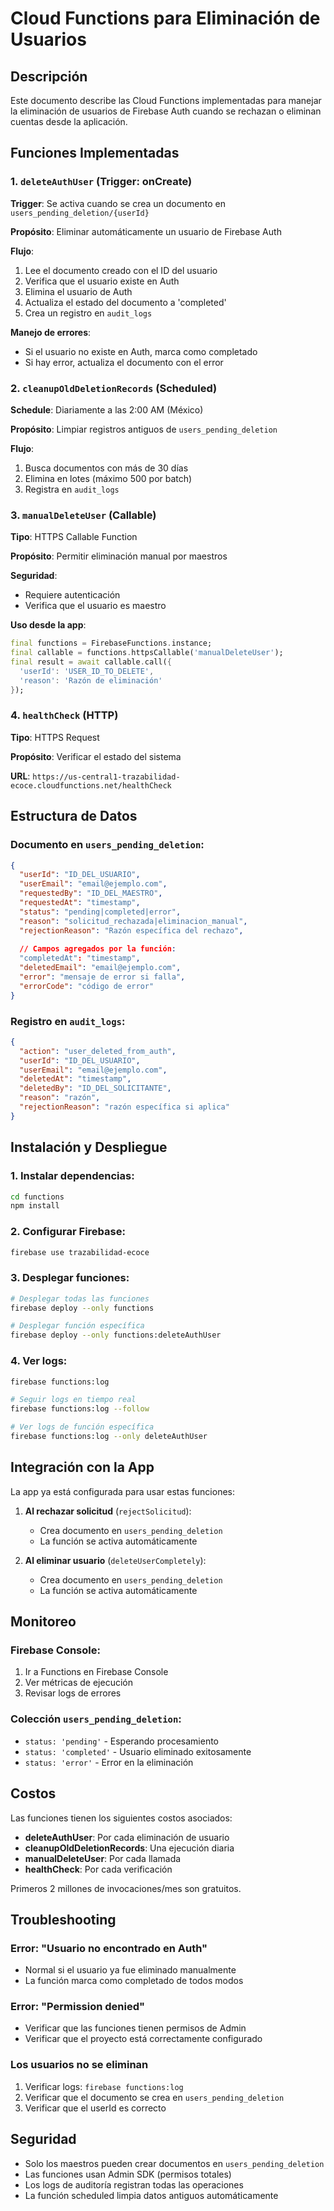 # Cloud Functions para Eliminación de Usuarios

## Descripción

Este documento describe las Cloud Functions implementadas para manejar la eliminación de usuarios de Firebase Auth cuando se rechazan o eliminan cuentas desde la aplicación.

## Funciones Implementadas

### 1. `deleteAuthUser` (Trigger: onCreate)

**Trigger**: Se activa cuando se crea un documento en `users_pending_deletion/{userId}`

**Propósito**: Eliminar automáticamente un usuario de Firebase Auth

**Flujo**:
1. Lee el documento creado con el ID del usuario
2. Verifica que el usuario existe en Auth
3. Elimina el usuario de Auth
4. Actualiza el estado del documento a 'completed'
5. Crea un registro en `audit_logs`

**Manejo de errores**:
- Si el usuario no existe en Auth, marca como completado
- Si hay error, actualiza el documento con el error

### 2. `cleanupOldDeletionRecords` (Scheduled)

**Schedule**: Diariamente a las 2:00 AM (México)

**Propósito**: Limpiar registros antiguos de `users_pending_deletion`

**Flujo**:
1. Busca documentos con más de 30 días
2. Elimina en lotes (máximo 500 por batch)
3. Registra en `audit_logs`

### 3. `manualDeleteUser` (Callable)

**Tipo**: HTTPS Callable Function

**Propósito**: Permitir eliminación manual por maestros

**Seguridad**:
- Requiere autenticación
- Verifica que el usuario es maestro

**Uso desde la app**:
```dart
final functions = FirebaseFunctions.instance;
final callable = functions.httpsCallable('manualDeleteUser');
final result = await callable.call({
  'userId': 'USER_ID_TO_DELETE',
  'reason': 'Razón de eliminación'
});
```

### 4. `healthCheck` (HTTP)

**Tipo**: HTTPS Request

**Propósito**: Verificar el estado del sistema

**URL**: `https://us-central1-trazabilidad-ecoce.cloudfunctions.net/healthCheck`

## Estructura de Datos

### Documento en `users_pending_deletion`:
```json
{
  "userId": "ID_DEL_USUARIO",
  "userEmail": "email@ejemplo.com",
  "requestedBy": "ID_DEL_MAESTRO",
  "requestedAt": "timestamp",
  "status": "pending|completed|error",
  "reason": "solicitud_rechazada|eliminacion_manual",
  "rejectionReason": "Razón específica del rechazo",
  
  // Campos agregados por la función:
  "completedAt": "timestamp",
  "deletedEmail": "email@ejemplo.com",
  "error": "mensaje de error si falla",
  "errorCode": "código de error"
}
```

### Registro en `audit_logs`:
```json
{
  "action": "user_deleted_from_auth",
  "userId": "ID_DEL_USUARIO",
  "userEmail": "email@ejemplo.com",
  "deletedAt": "timestamp",
  "deletedBy": "ID_DEL_SOLICITANTE",
  "reason": "razón",
  "rejectionReason": "razón específica si aplica"
}
```

## Instalación y Despliegue

### 1. Instalar dependencias:
```bash
cd functions
npm install
```

### 2. Configurar Firebase:
```bash
firebase use trazabilidad-ecoce
```

### 3. Desplegar funciones:
```bash
# Desplegar todas las funciones
firebase deploy --only functions

# Desplegar función específica
firebase deploy --only functions:deleteAuthUser
```

### 4. Ver logs:
```bash
firebase functions:log

# Seguir logs en tiempo real
firebase functions:log --follow

# Ver logs de función específica
firebase functions:log --only deleteAuthUser
```

## Integración con la App

La app ya está configurada para usar estas funciones:

1. **Al rechazar solicitud** (`rejectSolicitud`):
   - Crea documento en `users_pending_deletion`
   - La función se activa automáticamente

2. **Al eliminar usuario** (`deleteUserCompletely`):
   - Crea documento en `users_pending_deletion`
   - La función se activa automáticamente

## Monitoreo

### Firebase Console:
1. Ir a Functions en Firebase Console
2. Ver métricas de ejecución
3. Revisar logs de errores

### Colección `users_pending_deletion`:
- `status: 'pending'` - Esperando procesamiento
- `status: 'completed'` - Usuario eliminado exitosamente
- `status: 'error'` - Error en la eliminación

## Costos

Las funciones tienen los siguientes costos asociados:
- **deleteAuthUser**: Por cada eliminación de usuario
- **cleanupOldDeletionRecords**: Una ejecución diaria
- **manualDeleteUser**: Por cada llamada
- **healthCheck**: Por cada verificación

Primeros 2 millones de invocaciones/mes son gratuitos.

## Troubleshooting

### Error: "Usuario no encontrado en Auth"
- Normal si el usuario ya fue eliminado manualmente
- La función marca como completado de todos modos

### Error: "Permission denied"
- Verificar que las funciones tienen permisos de Admin
- Verificar que el proyecto está correctamente configurado

### Los usuarios no se eliminan
1. Verificar logs: `firebase functions:log`
2. Verificar que el documento se crea en `users_pending_deletion`
3. Verificar que el userId es correcto

## Seguridad

- Solo los maestros pueden crear documentos en `users_pending_deletion`
- Las funciones usan Admin SDK (permisos totales)
- Los logs de auditoría registran todas las operaciones
- La función scheduled limpia datos antiguos automáticamente